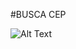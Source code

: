#BUSCA CEP

![Alt Text](https://1.bp.blogspot.com/-VVkDGrbwIGU/XdGfjP4OqKI/AAAAAAAACh0/p-deeB4KkBk1-CPZ_TQTNdDGuKQvMo__wCLcBGAsYHQ/s320/buscaCep.PNG)

